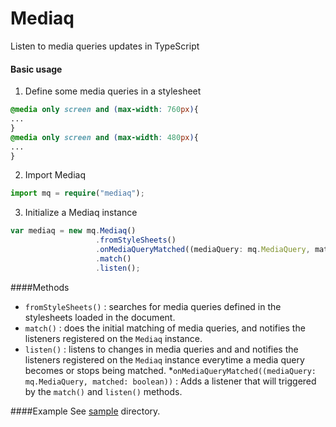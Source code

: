 # Mediaq
Listen to media queries updates in TypeScript

#### Basic usage
1. Define some media queries in a stylesheet
```css
@media only screen and (max-width: 760px){
...
}
@media only screen and (max-width: 480px){
...
}
```
2. Import Mediaq
```typescript
import mq = require("mediaq");
```
3. Initialize a Mediaq instance
```typescript
var mediaq = new mq.Mediaq()
                   .fromStyleSheets()
                   .onMediaQueryMatched((mediaQuery: mq.MediaQuery, matched: boolean) => { })
                   .match()
                   .listen();
```


####Methods

* ```fromStyleSheets()``` : searches for media queries defined in the stylesheets loaded in the document.
* ```match()``` : does the initial matching of media queries, and notifies the listeners registered on the ```Mediaq``` instance.
* ```listen()``` : listens to changes in media queries and and notifies the listeners registered on the ```Mediaq``` instance everytime a media query becomes or stops being matched.
*```onMediaQueryMatched((mediaQuery: mq.MediaQuery, matched: boolean))``` : Adds a listener that will triggered by the ```match()``` and ```listen()``` methods.

####Example
See [sample](https://github.com/maroun-baydoun/mediaq/tree/master/sample) directory.
